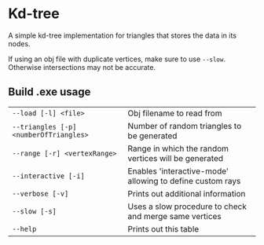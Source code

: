 # Kd-tree
A simple kd-tree implementation for triangles that stores the data in its nodes.

If using an obj file with duplicate vertices, make sure to use `--slow`. Otherwise intersections may not be accurate.

## Build .exe usage

|  |  |
| --- | --- |
| `--load [-l] <file>` | Obj filename to read from |
| `--triangles [-p] <numberOfTriangles>` | Number of random triangles to be generated |
| `--range [-r] <vertexRange>` | Range in which the random vertices will be generated |
| `--interactive [-i] ` | Enables 'interactive-mode' allowing to define custom rays |
| `--verbose [-v]` | Prints out additional information |
| `--slow [-s]` | Uses a slow procedure to check and merge same vertices |
| `--help` | Prints out this table |
